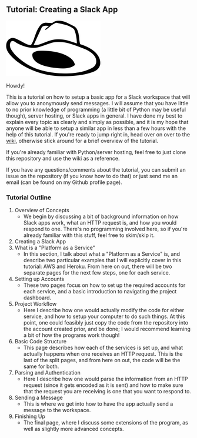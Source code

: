 ## Tutorial: Creating a Slack App

![hat](https://raw.githubusercontent.com/Jfeatherstone/SlackAppTutorial/master/hat.png)

Howdy!

This is a tutorial on how to setup a basic app for a Slack workspace that will allow you to anonymously send messages. I will assume that you have little to no prior knowledge of programming (a little bit of Python may be useful though), server hosting, or Slack apps in general. I have done my best to explain every topic as clearly and simply as possible, and it is my hope that anyone will be able to setup a similar app in less than a few hours with the help of this tutorial. If you're ready to jump right in, head over on over to the [wiki](https://github.com/Jfeatherstone/SlackAppTutorial/wiki), otherwise stick around for a brief overview of the tutorial.

If you're already familiar with Python/server hosting, feel free to just clone this repository and use the wiki as a reference.

If you have any questions/comments about the tutorial, you can submit an issue on the repository (if you know how to do that) or just send me an email (can be found on my Github profile page).

### Tutorial Outline

1. Overview of Concepts
    - We begin by discussing a bit of background information on how Slack apps work, what an HTTP request is, and how you would respond to one. There's no programming involved here, so if you're already familiar with this stuff, feel free to skim/skip it.
2. Creating a Slack App
3. What is a "Platform as a Service"
    - In this section, I talk about what a "Platform as a Service" is, and describe two particular examples that I will explicitly cover in this tutorial: AWS and Heroku. From here on out, there will be two separate pages for the next few steps, one for each service.
4. Setting up Accounts
    - These two pages focus on how to set up the required accounts for each service, and a basic introduction to navigating the project dashboard.
5. Project Workflow
    - Here I describe how one would actually modify the code for either service, and how to setup your computer to do such things. At this point, one could feasibly just copy the code from the repository into the account created prior, and be done; I would recommend learning a bit of how the programs work though!
6. Basic Code Structure
    - This page describes how each of the services is set up, and what actually happens when one receives an HTTP request. This is the last of the split pages, and from here on out, the code will be the same for both.
7. Parsing and Authentication
    - Here I describe how one would parse the information from an HTTP request (since it gets encoded as it is sent) and how to make sure that the request you are receiving is one that you want to respond to.
8. Sending a Message
    - This is where we get into how to have the app actually send a message to the workspace.
9. Finishing Up
    - The final page, where I discuss some extensions of the program, as well as slightly more advanced concepts.

